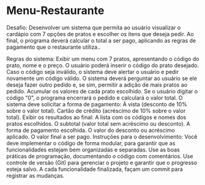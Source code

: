 # Menu-Restaurante
Desafio:
Desenvolver um sistema que permita ao usuário visualizar o cardápio com 7 opções de pratos e escolher os itens que deseja pedir. Ao final, o programa deverá calcular o total a ser pago, aplicando as regras de pagamento que o restaurante utiliza..

Regras do sistema:
Exibir um menu com 7 pratos, apresentando o código do prato, nome e o preço.
O usuário poderá inserir o código do prato desejado. Caso o código seja inválido, o sistema deve alertar o usuário e pedir novamente um código válido.
O sistema deverá perguntar ao usuário se ele deseja fazer outro pedido e, se sim, permitir a adição de mais pratos ao pedido.
Acumular os valores de cada prato escolhido.
Se o usuário digitar o código "0", o programa encerrará o pedido e calculará o valor total.
O sistema deve solicitar a forma de pagamento:
À vista (desconto de 10% sobre o valor total).
Cartão de crédito (acréscimo de 10% sobre o valor total).
Exibir os resultados ao final:
A lista com os códigos e nomes dos pratos escolhidos.
O subtotal (valor total sem acréscimo ou desconto).
A forma de pagamento escolhida.
O valor do desconto ou acréscimo aplicado.
O valor final a ser pago.
Instruções para o desenvolvimento:
Você deve implementar o código de forma modular, para garantir que as funcionalidades estejam bem organizadas e separadas.
Use as boas práticas de programação, documentando o código com comentários.
Use controle de versão (Git) para gerenciar o projeto e garantir que o progresso esteja salvo. A cada funcionalidade finalizada, façam um commit para registrar as mudanças.
